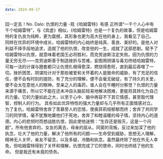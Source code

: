 ```yaml
---
date: 2024-09-17
---
```


回一定去！No.
Dalo:
仇恨的力量 -观《哈姆雷特》有感
正所谓“一千个人心中有千个哈姆雷特”，与《宾虚》相似，《哈姆雷特》也是一个复仇的故事，但是哈姆雷特的复仇良为纯粹，更为震撼，其形象也更为高大在他的身上，我看见了自己。
同样在优异的环境中成长，哈姆雷特的内心始终是纯真、善良、美好的。是他人对利益不择手段地追求，造就了他的仇恨，改变他的一生，成就了这部悲剧。赋予了哈姆雷特以仇恨，就意味着老国王必将胜利，而克劳迪斯注定失败。因为仇恨的力量无穷无尽——克劳迪斯善于制造挫折与苦难，妄图用阴谋与毒刃终结哈姆雷特，可每一法的计谋与圈套都只让仇恨扎根得愈深，燃烧得愈旺，直到最后吞噬了一切。挫折困苦，阴谋险计对于那些被爱和关怀着的人是致命的威胁，有了充足的信任，便不会有时刻的提防，有了充分的理解，便不会毫无破绽，有了持久的关爱，便不会太在意他人的眼神。至亲之人的毒药，谁人会在午睡时分察觉？仇恨的力量来源于痛苦，所以它不能在还未冲自头脑前轻易地解决困难，更能将其转化为自己的力量。它的力量如此之大，以至于心中、脑中再容不下其它情感，甚至取代理智，控制人的行为。
具有如此优异特性的强大力量却与几乎所有正面情感对立。为了复仇，哈姆雷特舍弃了羡慕旁人的恋情，使奥菲莉娅郁郁而终；舍弃了共同学习的同学情，毫不犹豫地置他们于死地，舍弃了和睦温暖的母子情，坚持内心的道德。内心的悲悯时而想战胜仇恨，因此使他迷惘：“生存还是毁灭，这是一个问题”。所有他舍弃的，女友的离去，母亲的屈从，同窗的背叛，反过来加深了他的执念，壮大了他的力量，解决了他所有的问题——生命受到威胁，思想无人理解，精神无人关怀，亲友不留念，以及多疑，冷酷和执念。虽然最终除了他在外无人幸免，但哈姆雷特得到了关怀和理解，仇恨完成了它的使命，同时也终结了他的生命。
但是我还有未竟的债务。
